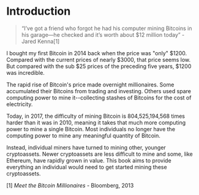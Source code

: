 # Introduction

> “I’ve got a friend who forgot he had his computer mining Bitcoins in his garage—he checked and it’s worth about $12 million today” - Jared Kenna[1]

I bought my first Bitcoin in 2014 back when the price was "only" $1200. Compared with the current prices of nearly $3000, that price seems low. But compared with the sub $25 prices of the preceding five years, $1200 was incredible.

The rapid rise of Bitcoin's price made overnight millionaires. Some accumulated their Bitcoins from trading and investing. Others used spare computing power to mine it--collecting stashes of Bitcoins for the cost of electricity.

Today, in 2017, the difficulty of mining Bitcoin is 804,525,194,568 times harder than it was in 2010, meaning it takes that much more computing power to mine a single Bitcoin. Most individuals no longer have the computing power to mine any meaningful quantity of Bitcoin.

Instead, individual miners have turned to mining other, younger cryptoassets. Newer cryptoassets are less difficult to mine and some, like Ethereum, have rapidly grown in value. This book aims to provide everything an individual would need to get started mining these cryptoassets.

[1] *Meet the Bitcoin Millionaires* - Bloomberg, 2013